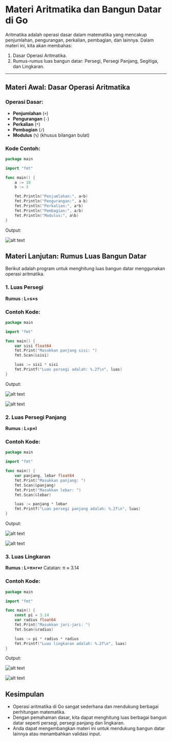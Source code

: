 # Materi Aritmatika dan Bangun Datar di Go

Aritmatika adalah operasi dasar dalam matematika yang mencakup penjumlahan, pengurangan, perkalian, pembagian, dan lainnya. Dalam materi ini, kita akan membahas:
1. Dasar Operasi Aritmatika.
2. Rumus-rumus luas bangun datar: Persegi, Persegi Panjang, Segitiga, dan Lingkaran.

---

## **Materi Awal: Dasar Operasi Aritmatika**

### Operasi Dasar:
- **Penjumlahan** (`+`)
- **Pengurangan** (`-`)
- **Perkalian** (`*`)
- **Pembagian** (`/`)
- **Modulus** (`%`) (khusus bilangan bulat)

### Kode Contoh:
```go
package main

import "fmt"

func main() {
    a := 10
    b := 3

    fmt.Println("Penjumlahan:", a+b)
    fmt.Println("Pengurangan:", a-b)
    fmt.Println("Perkalian:", a*b)
    fmt.Println("Pembagian:", a/b)
    fmt.Println("Modulus:", a%b)
}
```
Output:
 
![alt text](https://github.com/ghaidafasya24/img/blob/main/aritmatika.png?raw=true)

## **Materi Lanjutan: Rumus Luas Bangun Datar**

Berikut adalah program untuk menghitung luas bangun datar menggunakan operasi aritmatika.

### 1. Luas Persegi

**Rumus : L=s×s**

### Contoh Kode:
```go
package main

import "fmt"

func main() {
    var sisi float64
    fmt.Print("Masukkan panjang sisi: ")
    fmt.Scan(&sisi)

    luas := sisi * sisi
    fmt.Printf("Luas persegi adalah: %.2f\n", luas)
}
```

Output:

![alt text](https://github.com/ghaidafasya24/img/blob/main/persegi1.png?raw=true)

![alt text](https://github.com/ghaidafasya24/img/blob/main/persegi2.png?raw=true)

### 2. Luas Persegi Panjang

**Rumus : L=p×l**

### Contoh Kode:
```go
package main

import "fmt"

func main() {
    var panjang, lebar float64
    fmt.Print("Masukkan panjang: ")
    fmt.Scan(&panjang)
    fmt.Print("Masukkan lebar: ")
    fmt.Scan(&lebar)

    luas := panjang * lebar
    fmt.Printf("Luas persegi panjang adalah: %.2f\n", luas)
}
```

Output:

![alt text](https://github.com/ghaidafasya24/img/blob/main/persegipanjang1.png?raw=true)

![alt text](https://github.com/ghaidafasya24/img/blob/main/persegipanjang2.png?raw=true)

### 3. Luas Lingkaran

**Rumus : L=π×r×r**
Catatan: π ≈ 3.14

### Contoh Kode:
```go
package main

import "fmt"

func main() {
    const pi = 3.14
    var radius float64
    fmt.Print("Masukkan jari-jari: ")
    fmt.Scan(&radius)

    luas := pi * radius * radius
    fmt.Printf("Luas lingkaran adalah: %.2f\n", luas)
}
```

Output:

![alt text](https://github.com/ghaidafasya24/img/blob/main/lingkaran1.png?raw=true)

![alt text](https://github.com/ghaidafasya24/img/blob/main/lingkaran2.png?raw=true)

## **Kesimpulan**

- Operasi aritmatika di Go sangat sederhana dan mendukung berbagai perhitungan matematika.
- Dengan pemahaman dasar, kita dapat menghitung luas berbagai bangun datar seperti persegi, persegi panjang dan    lingkaran.
- Anda dapat mengembangkan materi ini untuk mendukung bangun datar lainnya atau menambahkan validasi input.
